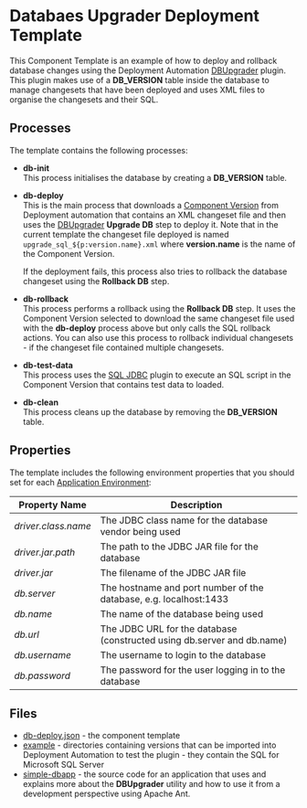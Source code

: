 # Databaes Upgrader Deployment Template

This Component Template is an example of how to deploy and rollback database changes using the Deployment Automation 
[DBUpgrader](http://help.serena.com/doc_center/sra/ver6_3/SDA_Plugin_Index/sra_plug_dbupgrader.html#sradbupgraderplug) plugin.
This plugin makes use of a **DB_VERSION** table inside the database to manage changesets that have been deployed and
uses XML files to organise the changesets and their SQL.

Processes
---------

The template contains the following processes:

 - **db-init**  
   This process initialises the database by creating a **DB_VERSION** table.
 - **db-deploy**  
   This is the main process that downloads a [Component Version](http://help.serena.com/doc_center/sra/ver6_3/sda_help/ConcCompVer.html#concept651) 
   from Deployment automation that contains an XML changeset file and then uses the [DBUpgrader](http://help.serena.com/doc_center/sra/ver6_3/SDA_Plugin_Index/sra_plug_dbupgrader.html#sradbupgraderplug)
   **Upgrade DB** step to deploy it. Note that in the current template the changeset file deployed is named
   `upgrade_sql_${p:version.name}.xml` where **version.name** is the name of the Component Version.
   
   If the deployment fails, this process also tries to rollback the database changeset using the **Rollback DB** step.    
 - **db-rollback**  
   This process performs a rollback using the **Rollback DB** step. It uses the Component Version selected to download
   the same changeset file used with the  **db-deploy** process above but only calls the SQL rollback actions. 
   You can also use this process to rollback individual changesets - if the changeset file contained multiple changesets.  
 - **db-test-data**  
   This process uses the [SQL JDBC](http://help.serena.com/doc_center/sra/ver6_3/SDA_Plugin_Index/sra_plug_sqljdbc.html#srasqljdbcplug)
   plugin to execute an SQL script in the Component Version that contains test data to loaded.
 - **db-clean**  
   This process cleans up the database by removing the **DB_VERSION** table.  

Properties
----------

The template includes the following environment properties that you should set for each [Application
Environment](http://help.serena.com/doc_center/sra/ver6_3/sda_help/sra_ui_appenvs.html#srauienv):

Property Name                             | Description
------------------------------------------|----------------------------------------------------------------------
*driver.class.name*                       | The JDBC class name for the database vendor being used
*driver.jar.path*                         | The path to the JDBC JAR file for the database
*driver.jar*                              | The filename of the JDBC JAR file
*db.server*                               | The hostname and port number of the database, e.g. localhost:1433
*db.name*                                 | The name of the database being used
*db.url*                                  | The JDBC URL for the database (constructed using db.server and db.name)
*db.username*                             | The username to login to the database
*db.password*                             | The password for the user logging in to the database

Files
-----

 - [db-deploy.json](java-tomcat.json)  - the component template
 - [example](example) - directories containing versions that can be imported into Deployment Automation to test the plugin - 
 they contain the SQL for Microsoft SQL Server
 - [simple-dbapp](https://github.com/akevinlee/simple-dbapp.git) - the source code for an application that uses and explains
 more about the **DBUpgrader** utility and how to use it from a development perspective using Apache Ant.
